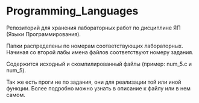 # Programming_Languages
Репозиторий для хранения лабораторных работ по дисциплине ЯП (Языки Программирования).

Папки распределены по номерам соответствующих лабораторных.
Начиная со второй лабы имена файлов соответствуют номеру задания.

Содержится исходный и скомпилированный файлы (пример: num_5.c и num_5).

Так же есть проги не по задания, они для реализации той или иной функции.
Более подробно можно узнать в описание к файлу или в нем самом.
